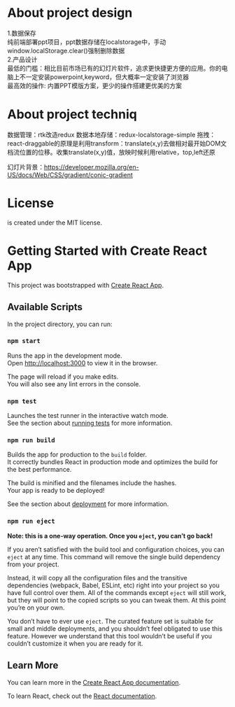 # About project design
1.数据保存\
纯前端部署ppt项目，ppt数据存储在localstorage中，手动window.localStorage.clear()强制删除数据\
2.产品设计\
最低的门槛：相比目前市场已有的幻灯片软件，追求更快捷更方便的应用。你的电脑上不一定安装powerpoint,keyword，但大概率一定安装了浏览器\
最高效的操作: 内置PPT模版方案，更少的操作搭建更优美的方案

# About project techniq

数据管理：rtk改造redux
数据本地存储：redux-localstorage-simple
拖拽：react-draggable的原理是利用transform：translate(x,y)去做相对最开始DOM文档流位置的位移。收集translate(x,y)值，放映时候利用relative，top,left还原

幻灯片背景：https://developer.mozilla.org/en-US/docs/Web/CSS/gradient/conic-gradient

# License
is created under the MIT license.

# Getting Started with Create React App

This project was bootstrapped with [Create React App](https://github.com/facebook/create-react-app).

## Available Scripts

In the project directory, you can run:

### `npm start`

Runs the app in the development mode.\
Open [http://localhost:3000](http://localhost:3000) to view it in the browser.

The page will reload if you make edits.\
You will also see any lint errors in the console.

### `npm test`

Launches the test runner in the interactive watch mode.\
See the section about [running tests](https://facebook.github.io/create-react-app/docs/running-tests) for more information.

### `npm run build`

Builds the app for production to the `build` folder.\
It correctly bundles React in production mode and optimizes the build for the best performance.

The build is minified and the filenames include the hashes.\
Your app is ready to be deployed!

See the section about [deployment](https://facebook.github.io/create-react-app/docs/deployment) for more information.

### `npm run eject`

**Note: this is a one-way operation. Once you `eject`, you can’t go back!**

If you aren’t satisfied with the build tool and configuration choices, you can `eject` at any time. This command will remove the single build dependency from your project.

Instead, it will copy all the configuration files and the transitive dependencies (webpack, Babel, ESLint, etc) right into your project so you have full control over them. All of the commands except `eject` will still work, but they will point to the copied scripts so you can tweak them. At this point you’re on your own.

You don’t have to ever use `eject`. The curated feature set is suitable for small and middle deployments, and you shouldn’t feel obligated to use this feature. However we understand that this tool wouldn’t be useful if you couldn’t customize it when you are ready for it.

## Learn More

You can learn more in the [Create React App documentation](https://facebook.github.io/create-react-app/docs/getting-started).

To learn React, check out the [React documentation](https://reactjs.org/).
